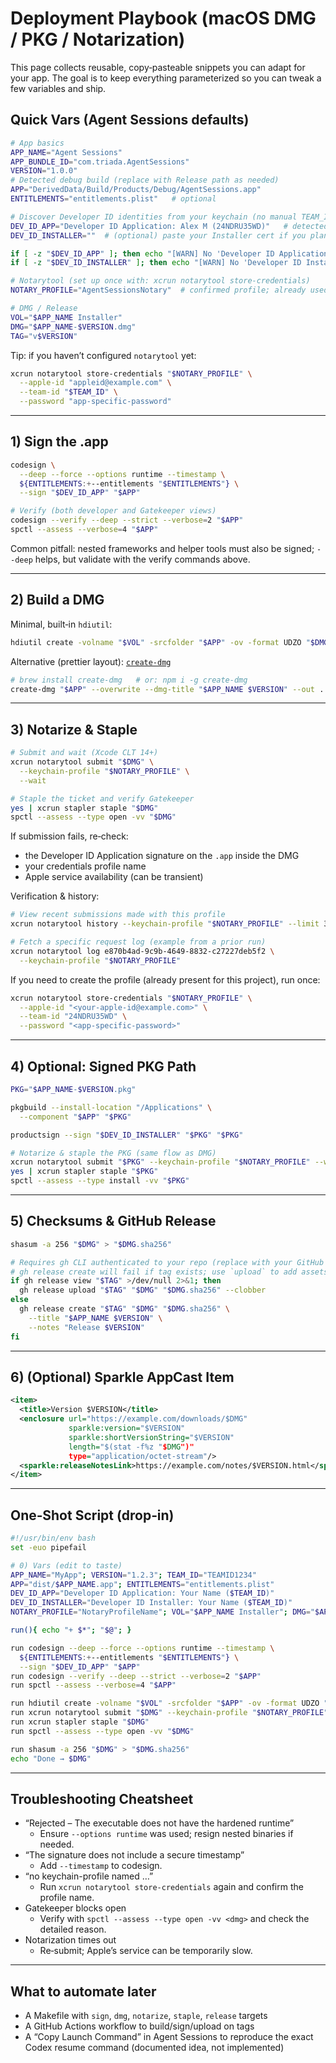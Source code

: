 # Deployment Playbook (macOS DMG / PKG / Notarization)

This page collects reusable, copy‑pasteable snippets you can adapt for your app. The goal is to keep everything parameterized so you can tweak a few variables and ship.

## Quick Vars (Agent Sessions defaults)

```bash
# App basics
APP_NAME="Agent Sessions"
APP_BUNDLE_ID="com.triada.AgentSessions"
VERSION="1.0.0"
# Detected debug build (replace with Release path as needed)
APP="DerivedData/Build/Products/Debug/AgentSessions.app"
ENTITLEMENTS="entitlements.plist"   # optional

# Discover Developer ID identities from your keychain (no manual TEAM_ID needed)
DEV_ID_APP="Developer ID Application: Alex M (24NDRU35WD)"   # detected from keychain
DEV_ID_INSTALLER=""  # (optional) paste your Installer cert if you plan to ship PKG

if [ -z "$DEV_ID_APP" ]; then echo "[WARN] No 'Developer ID Application' identity found in keychain."; fi
if [ -z "$DEV_ID_INSTALLER" ]; then echo "[WARN] No 'Developer ID Installer' identity found in keychain."; fi

# Notarytool (set up once with: xcrun notarytool store-credentials)
NOTARY_PROFILE="AgentSessionsNotary"  # confirmed profile; already used successfully

# DMG / Release
VOL="$APP_NAME Installer"
DMG="$APP_NAME-$VERSION.dmg"
TAG="v$VERSION"
```

Tip: if you haven’t configured `notarytool` yet:

```bash
xcrun notarytool store-credentials "$NOTARY_PROFILE" \
  --apple-id "appleid@example.com" \
  --team-id "$TEAM_ID" \
  --password "app-specific-password"
```

---

## 1) Sign the .app

```bash
codesign \
  --deep --force --options runtime --timestamp \
  ${ENTITLEMENTS:+--entitlements "$ENTITLEMENTS"} \
  --sign "$DEV_ID_APP" "$APP"

# Verify (both developer and Gatekeeper views)
codesign --verify --deep --strict --verbose=2 "$APP"
spctl --assess --verbose=4 "$APP"
```

Common pitfall: nested frameworks and helper tools must also be signed; `--deep` helps, but validate with the verify commands above.

---

## 2) Build a DMG

Minimal, built‑in `hdiutil`:

```bash
hdiutil create -volname "$VOL" -srcfolder "$APP" -ov -format UDZO "$DMG"
```

Alternative (prettier layout): [`create-dmg`](https://github.com/create-dmg/create-dmg)

```bash
# brew install create-dmg   # or: npm i -g create-dmg
create-dmg "$APP" --overwrite --dmg-title "$APP_NAME $VERSION" --out .
```

---

## 3) Notarize & Staple

```bash
# Submit and wait (Xcode CLT 14+)
xcrun notarytool submit "$DMG" \
  --keychain-profile "$NOTARY_PROFILE" \
  --wait

# Staple the ticket and verify Gatekeeper
yes | xcrun stapler staple "$DMG"
spctl --assess --type open -vv "$DMG"
```

If submission fails, re‑check:
- the Developer ID Application signature on the `.app` inside the DMG
- your credentials profile name
- Apple service availability (can be transient)

Verification & history:

```bash
# View recent submissions made with this profile
xcrun notarytool history --keychain-profile "$NOTARY_PROFILE" --limit 3

# Fetch a specific request log (example from a prior run)
xcrun notarytool log e870b4ad-9c9b-4649-8832-c27227deb5f2 \
  --keychain-profile "$NOTARY_PROFILE"
```

If you need to create the profile (already present for this project), run once:

```bash
xcrun notarytool store-credentials "$NOTARY_PROFILE" \
  --apple-id "<your-apple-id@example.com>" \
  --team-id "24NDRU35WD" \
  --password "<app-specific-password>"
```

---

## 4) Optional: Signed PKG Path

```bash
PKG="$APP_NAME-$VERSION.pkg"

pkgbuild --install-location "/Applications" \
  --component "$APP" "$PKG"

productsign --sign "$DEV_ID_INSTALLER" "$PKG" "$PKG"

# Notarize & staple the PKG (same flow as DMG)
xcrun notarytool submit "$PKG" --keychain-profile "$NOTARY_PROFILE" --wait
yes | xcrun stapler staple "$PKG"
spctl --assess --type install -vv "$PKG"
```

---

## 5) Checksums & GitHub Release

```bash
shasum -a 256 "$DMG" > "$DMG.sha256"

# Requires gh CLI authenticated to your repo (replace with your GitHub org/repo)
# gh release create will fail if tag exists; use `upload` to add assets
if gh release view "$TAG" >/dev/null 2>&1; then
  gh release upload "$TAG" "$DMG" "$DMG.sha256" --clobber
else
  gh release create "$TAG" "$DMG" "$DMG.sha256" \
    --title "$APP_NAME $VERSION" \
    --notes "Release $VERSION"
fi
```

---

## 6) (Optional) Sparkle AppCast Item

```xml
<item>
  <title>Version $VERSION</title>
  <enclosure url="https://example.com/downloads/$DMG" 
             sparkle:version="$VERSION" 
             sparkle:shortVersionString="$VERSION" 
             length="$(stat -f%z "$DMG")" 
             type="application/octet-stream"/>
  <sparkle:releaseNotesLink>https://example.com/notes/$VERSION.html</sparkle:releaseNotesLink>
</item>
```

---

## One‑Shot Script (drop‑in)

```bash
#!/usr/bin/env bash
set -euo pipefail

# 0) Vars (edit to taste)
APP_NAME="MyApp"; VERSION="1.2.3"; TEAM_ID="TEAMID1234"
APP="dist/$APP_NAME.app"; ENTITLEMENTS="entitlements.plist"
DEV_ID_APP="Developer ID Application: Your Name ($TEAM_ID)"
DEV_ID_INSTALLER="Developer ID Installer: Your Name ($TEAM_ID)"
NOTARY_PROFILE="NotaryProfileName"; VOL="$APP_NAME Installer"; DMG="$APP_NAME-$VERSION.dmg"

run(){ echo "+ $*"; "$@"; }

run codesign --deep --force --options runtime --timestamp \
  ${ENTITLEMENTS:+--entitlements "$ENTITLEMENTS"} \
  --sign "$DEV_ID_APP" "$APP"
run codesign --verify --deep --strict --verbose=2 "$APP"
run spctl --assess --verbose=4 "$APP"

run hdiutil create -volname "$VOL" -srcfolder "$APP" -ov -format UDZO "$DMG"
run xcrun notarytool submit "$DMG" --keychain-profile "$NOTARY_PROFILE" --wait
run xcrun stapler staple "$DMG"
run spctl --assess --type open -vv "$DMG"

run shasum -a 256 "$DMG" > "$DMG.sha256"
echo "Done → $DMG"
```

---

## Troubleshooting Cheatsheet

- “Rejected – The executable does not have the hardened runtime”
  - Ensure `--options runtime` was used; resign nested binaries if needed.
- “The signature does not include a secure timestamp”
  - Add `--timestamp` to codesign.
- “no keychain-profile named …”
  - Run `xcrun notarytool store-credentials` again and confirm the profile name.
- Gatekeeper blocks open
  - Verify with `spctl --assess --type open -vv <dmg>` and check the detailed reason.
- Notarization times out
  - Re‑submit; Apple’s service can be temporarily slow.

---

## What to automate later

- A Makefile with `sign`, `dmg`, `notarize`, `staple`, `release` targets
- A GitHub Actions workflow to build/sign/upload on tags
- A “Copy Launch Command” in Agent Sessions to reproduce the exact Codex resume command (documented idea, not implemented)
